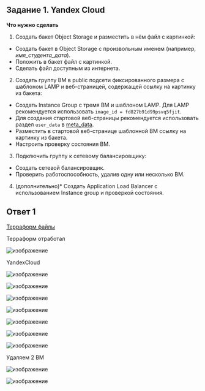 ## Задание 1. Yandex Cloud 

**Что нужно сделать**

1. Создать бакет Object Storage и разместить в нём файл с картинкой:

 - Создать бакет в Object Storage с произвольным именем (например, _имя_студента_дата_).
 - Положить в бакет файл с картинкой.
 - Сделать файл доступным из интернета.
 
2. Создать группу ВМ в public подсети фиксированного размера с шаблоном LAMP и веб-страницей, содержащей ссылку на картинку из бакета:

 - Создать Instance Group с тремя ВМ и шаблоном LAMP. Для LAMP рекомендуется использовать `image_id = fd827b91d99psvq5fjit`.
 - Для создания стартовой веб-страницы рекомендуется использовать раздел `user_data` в [meta_data](https://cloud.yandex.ru/docs/compute/concepts/vm-metadata).
 - Разместить в стартовой веб-странице шаблонной ВМ ссылку на картинку из бакета.
 - Настроить проверку состояния ВМ.
 
3. Подключить группу к сетевому балансировщику:

 - Создать сетевой балансировщик.
 - Проверить работоспособность, удалив одну или несколько ВМ.
4. (дополнительно)* Создать Application Load Balancer с использованием Instance group и проверкой состояния.

## Ответ 1

[Терраформ файлы](https://github.com/Vadim-Nazarov/netologi/tree/main/clopro-2/terraform%20files)

Терраформ отработал

![изображение](https://github.com/user-attachments/assets/de21a151-445d-4e5a-8f49-be66da187754)

YandexCloud

![изображение](https://github.com/user-attachments/assets/18022cc9-216d-45e9-99f9-fe06890d45f4)

![изображение](https://github.com/user-attachments/assets/436d9e6d-1afa-47c0-8f0d-2177eab8232b)

![изображение](https://github.com/user-attachments/assets/0762deb8-0d6b-473b-b818-6f070eb82084)

![изображение](https://github.com/user-attachments/assets/b6d6f963-745d-4509-92f9-68ca22b5e747)

![изображение](https://github.com/user-attachments/assets/4d6c3c7a-0603-4235-ae6b-7d7d9409d652)

![изображение](https://github.com/user-attachments/assets/0c651c63-01ad-4c99-8783-bd5e1837faf4)

![изображение](https://github.com/user-attachments/assets/b73c1884-3ad7-4491-b866-30faf378c25e)

Удаляем 2 ВМ 

![изображение](https://github.com/user-attachments/assets/a618229a-977e-4920-b495-70fd943756fc)

![изображение](https://github.com/user-attachments/assets/86b23dd4-5ca7-4afc-9b4a-25cc51dd8415)









